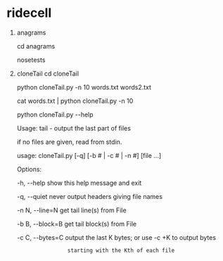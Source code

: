 # ridecell

1. anagrams
   
   cd anagrams
   
   nosetests

2. cloneTail
    cd cloneTail

    python cloneTail.py -n 10 words.txt words2.txt
    
    cat words.txt | python cloneTail.py -n 10


    python cloneTail.py --help

    Usage: tail - output the last part of files
    
    if no files are given, read from stdin.

    usage: cloneTail.py  [-q] [-b # | -c # | -n #] [file ...]

    Options:

      -h, --help       show this help message and exit

      -q, --quiet       never output headers giving file names

      -n N, --line=N    get tail line(s) from File

      -b B, --block=B   get tail block(s) from File

      -c C, --bytes=C  output the last K bytes; or use -c +K to output bytes

                       starting with the Kth of each file
